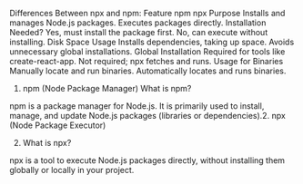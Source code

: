 Differences Between npx and npm:
Feature	npm	npx
Purpose	Installs and manages Node.js packages.	Executes packages directly.
Installation Needed?	Yes, must install the package first.	No, can execute without installing.
Disk Space Usage	Installs dependencies, taking up space.	Avoids unnecessary global installations.
Global Installation	Required for tools like create-react-app.	Not required; npx fetches and runs.
Usage for Binaries	Manually locate and run binaries.	Automatically locates and runs binaries.


1. npm (Node Package Manager)
What is npm?

npm is a package manager for Node.js. It is primarily used to install, manage, and update Node.js packages (libraries or dependencies).2. npx (Node Package Executor)


2. What is npx?

npx is a tool to execute Node.js packages directly, without installing them globally or locally in your project.


